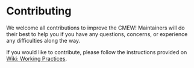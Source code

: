 [(C) Crown Copyright 2025, Met Office.]: #
[The LICENSE.md file contains full licensing details.]: #

# Contributing

We welcome all contributions to improve the CMEW!
Maintainers will do their best to help you if you have any questions,
concerns, or experience any difficulties along the way.

If you would like to contribute, please follow the instructions provided on
[Wiki: Working Practices][workprac].

[workprac]: https://github.com/MetOffice/CMEW/wiki/Working-Practices
